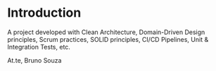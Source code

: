 # Introduction 
A project developed with Clean Architecture, Domain-Driven Design principles, Scrum practices, SOLID principles, CI/CD Pipelines, Unit & Integration Tests, etc.

At.te,
Bruno Souza


